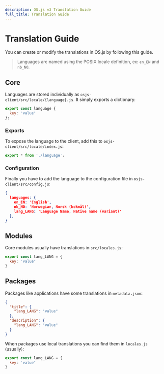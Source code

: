 ```yaml
---
description: OS.js v3 Translation Guide
full_title: Translation Guide
---
```


# Translation Guide

You can create or modify the translations in OS.js by following this guide.

> Languages are named using the POSIX locale definition, ex: `en_EN` and `nb_NO`.

## Core

Languages are stored individually as `osjs-client/src/locale/{language}.js`. It simply exports a dictionary:

```javascript
export const language {
  key: 'value'
};
```

### Exports

To expose the language to the client, add this to `osjs-client/src/locale/index.js`:

```javascript
export * from './language';
```

### Configuration

Finally you have to add the language to the configuration file in `osjs-client/src/config.js`:

```json
{
  languages: {
    en_EN: 'English',
    nb_NO: 'Norwegian, Norsk (bokmål)',
    lang_LANG: 'Language Name, Native name (variant)'
  },
}
```

## Modules

Core modules usually have translations in `src/locales.js`:

```javascript
export const lang_LANG = {
  key: 'value'
}
```

## Packages

Packages like applications have some translations in `metadata.json`:

```json
{
  "title": {
    "lang_LANG": "value"
  },
  "description": {
    "lang_LANG": "value"
  }
}
```

When packages use local translations you can find them in `locales.js` (usually):

```javascript
export const lang_LANG = {
  key: 'value'
}
```
